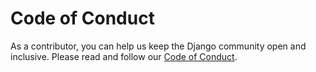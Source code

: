 # Code of Conduct

As a contributor, you can help us keep the Django community open and inclusive.
Please read and follow our [Code of Conduct](https://www.djangoproject.com/conduct/).
